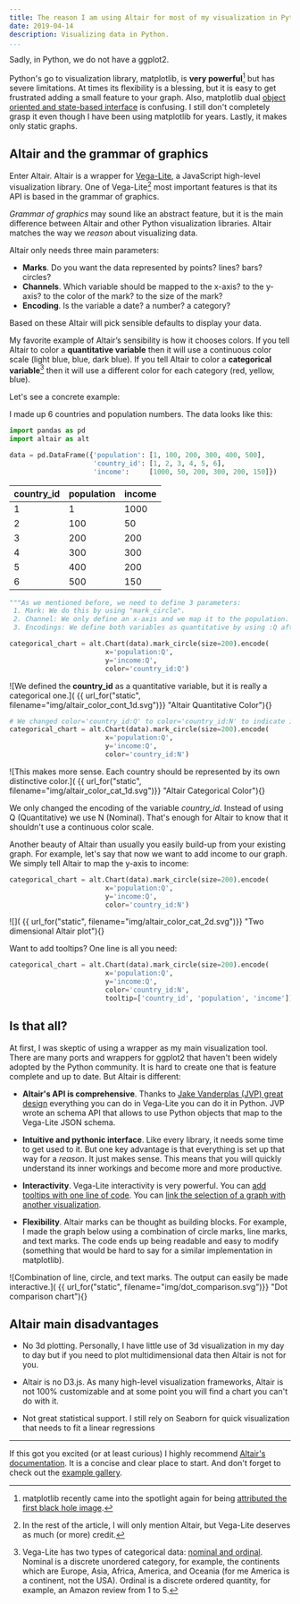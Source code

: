 ```yaml
---
title: The reason I am using Altair for most of my visualization in Python
date: 2019-04-14
description: Visualizing data in Python.
...
```


Sadly, in Python, we do not have a ggplot2.

Python's go to visualization library, matplotlib, is **very powerful**[^matplotlib] but has severe limitations. At times its flexibility is a blessing, but it is easy to get frustrated adding a small feature to your graph. Also, matplotlib dual [object oriented and state-based interface](https://matplotlib.org/tutorials/introductory/lifecycle.html) is confusing. I still don't completely grasp it even though I have been using matplotlib for years. Lastly, it makes only static graphs.

## Altair and the grammar of graphics

Enter Altair. Altair is a wrapper for [Vega-Lite](https://vega.github.io/vega-lite/), a JavaScript high-level visualization library. One of Vega-Lite[^refer-vega-lite] most important features is that its API is based in the grammar of graphics.

_Grammar of graphics_ may sound like an abstract feature, but it is the main difference between Altair and other Python visualization libraries. Altair matches the way we _reason_ about visualizing data.

Altair only needs three main parameters:

- **Marks**. Do you want the data represented by points? lines? bars? circles?
- **Channels**. Which variable should be mapped to the x-axis? to the y-axis? to the color of the mark? to the size of the mark?
- **Encoding**. Is the variable a date? a number? a category?

Based on these Altair will pick sensible defaults to display your data.


My favorite example of Altair’s sensibility is how it chooses colors. If you tell Altair to color a **quantitative variable** then it will use a continuous color scale (light blue, blue, dark blue). If you tell Altair to color a **categorical variable**[^nominal] then it will use a different color for each category (red, yellow, blue).

Let's see a concrete example:

I made up 6 countries and population numbers. The data looks like this:

```python
import pandas as pd
import altair as alt

data = pd.DataFrame({'population': [1, 100, 200, 300, 400, 500],
                     'country_id': [1, 2, 3, 4, 5, 6],
                     'income':     [1000, 50, 200, 300, 200, 150]})
```

| country_id | population  |  income  |
|:---------|:---------------|:--------|
| 1        |   1            | 1000    |
| 2        |   100          | 50      |
| 3        |   200          | 200     |
| 4        |   300          | 300     |
| 5        |   400          | 200     |
| 6        |   500          | 150     |

```python
"""As we mentioned before, we need to define 3 parameters:
 1. Mark: We do this by using "mark_circle".
 2. Channel: We only define an x-axis and we map it to the population.
 3. Encodings: We define both variables as quantitative by using :Q after the column name"""

categorical_chart = alt.Chart(data).mark_circle(size=200).encode(
                        x='population:Q',
                        y='income:Q',
                        color='country_id:Q')
```
![We defined the **country\_id** as a quantitative variable, but it is really a categorical one.]( {{
url_for("static", filename="img/altair_color_cont_1d.svg")}} "Altair Quantitative Color"){}

```python
# We changed color='country_id:Q' to color='country_id:N' to indicate it is a nominal variable
categorical_chart = alt.Chart(data).mark_circle(size=200).encode(
                        x='population:Q',
                        y='income:Q',
                        color='country_id:N')
```

![This makes more sense. Each country should be represented by its own distinctive color.]( {{
url_for("static", filename="img/altair_color_cat_1d.svg")}} "Altair Categorical Color"){}

We only changed the encoding of the variable _country_id_. Instead of using Q (Quantitative) we use N (Nominal). That's enough for Altair to know that it shouldn't use a continuous color scale.

Another beauty of Altair than usually you easily build-up from your existing graph. For example, let's say that now we want to add income to our graph. We simply tell Altair to map the y-axis to income:

```python
categorical_chart = alt.Chart(data).mark_circle(size=200).encode(
                        x='population:Q',
                        y='income:Q',
                        color='country_id:N')
```
![]( {{
url_for("static", filename="img/altair_color_cat_2d.svg")}} "Two dimensional Altair plot"){}

Want to add tooltips? One line is all you need:

```python
categorical_chart = alt.Chart(data).mark_circle(size=200).encode(
                        x='population:Q',
                        y='income:Q',
                        color='country_id:N',
                        tooltip=['country_id', 'population', 'income']))
```




## Is that all?

At first, I was skeptic of using a wrapper as my main visualization tool. There are many ports and wrappers for ggplot2 that haven't been widely adopted by the Python community. It is hard to create one that is feature complete and up to date. But Altair is different:


- **Altair's API is comprehensive**. Thanks to [Jake Vanderplas (JVP) great design](https://twitter.com/jakevdp/status/1006929120628916224) everything you can do in Vega-Lite you can do it in Python. JVP wrote an schema API that allows to use Python objects that map to the Vega-Lite JSON schema.

- **Intuitive and pythonic interface**. Like every library, it needs some time to get used to it. But one key advantage is that everything is set up that way for a _reason_. It just makes sense. This means that you will quickly understand its inner workings and become more and more productive.

- **Interactivity**. Vega-Lite interactivity is very powerful. You can [add tooltips with one line of code](https://altair-viz.github.io/gallery/scatter_tooltips.html). You can [link the selection of a graph with another visualization](https://altair-viz.github.io/gallery/selection_histogram.html).

- **Flexibility**. Altair marks can be thought as building blocks. For example, I made the graph below using a combination of circle marks, line marks, and text marks. The code ends up being readable and easy to modify (something that would be hard to say for a similar implementation in matplotlib).

![Combination of line, circle, and text marks. The output can easily be made interactive.]( {{
url_for("static", filename="img/dot_comparison.svg")}} "Dot comparison chart"){}



## Altair main disadvantages

* No 3d plotting. Personally, I have little use of 3d visualization in my day to day but if you need to plot multidimensional data then Altair is not for you.

* Altair is no D3.js. As many high-level visualization frameworks, Altair is not 100% customizable and at some point you will find a chart you can't do with it.

* Not great statistical support. I still rely on Seaborn for quick visualization that needs to fit a linear regressions


----

If this got you excited (or at least curious) I highly recommend [Altair's documentation](https://altair-viz.github.io/). It is a concise and clear place to start. And don't forget to check out the [example gallery](https://altair-viz.github.io/gallery/index.html).

[^matplotlib]:
    matplotlib recently came into the spotlight again for being [attributed the first black hole image](https://twitter.com/matplotlib/status/1116477991763218432).

[^refer-vega-lite]:
    In the rest of the article, I will only mention Altair, but Vega-Lite deserves as much (or more) credit.

[^nominal]:
    Vega-Lite has two types of categorical data: [nominal and ordinal](https://altair-viz.github.io/user_guide/encoding.html#encoding-data-types). Nominal is a discrete unordered category, for example, the continents which are Europe, Asia, Africa, America, and Oceania (for me America is a continent, not the USA). Ordinal is a discrete ordered quantity, for example, an Amazon review from 1 to 5.
